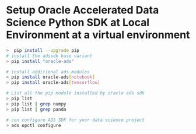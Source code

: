 # Setup Oracle Accelerated Data Science Python SDK at Local Environment at a virtual environment
```bash
>  pip install --upgrade pip
# install the adssdk base variant
> pip install "oracle-ads"

# install additional ads modules
> pip install oracle-ads[notebook]
> pip install oracle-ads[tensorflow]

# List all the pip module installed by oracle ads sdk
> pip list 
> pip list | grep numpy
> pip list | grep panda

# con configure ADS SDK for your data science project
> ads opctl configure
```
